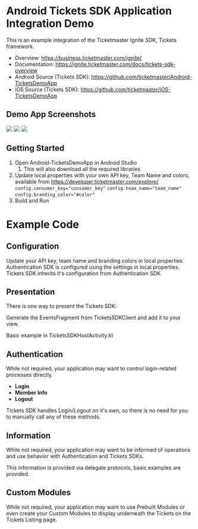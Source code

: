# Android Tickets SDK Application Integration Demo

This is an example integration of the Ticketmaster Ignite SDK, Tickets framework.

* Overview: https://business.ticketmaster.com/ignite/
* Documentation: https://ignite.ticketmaster.com/docs/tickets-sdk-overview
* Android Source (Tickets SDK): https://github.com/ticketmaster/Android-TicketsDemoApp
* iOS Source (Tickets SDK): https://github.com/ticketmaster/iOS-TicketsDemoApp

## Demo App Screenshots
![](/Users/l.burgos/Desktop/Workspace/Android/Android-TicketsDemoApp/screenshots/sample_integration_app_1.jpg)
![](/Users/l.burgos/Desktop/Workspace/Android/Android-TicketsDemoApp/screenshots/sample_integration_app_2.jpg)
![](/Users/l.burgos/Desktop/Workspace/Android/Android-TicketsDemoApp/screenshots/sample_integration_app_4.jpg)


## Getting Started
1. Open Android-TicketsDemoApp in Android Studio
    1. This will also download all the required libraries
2. Update local.properties with your own API key, Team Name and colors, available from https://developer.ticketmaster.com/explore/
   `config.consumer_key="consumer_key"`
   `config.team_name="team_name"`
   `config.branding_color="#color"`
3. Build and Run

# Example Code

## Configuration
Update your API key, team name and branding colors in local.properties
Authentication SDK is configured using the settings in local.properties.
Tickets SDK inherits it's configuration from Authentication SDK

## Presentation
There is one way to present the Tickets SDK:

Generate the EventsFragment from TicketsSDKClient and add it to your view.

Basic example in TicketsSDKHostActivity.kt

## Authentication

While not required, your application may want to control login-related processes directly.

* **Login**
* **Member Info**
* **Logout**

Tickets SDK handles Login/Logout on it's own, so there is no need for you to manually call any of these methods.


## Information

While not required, your application may want to be informed of operations and use behavior with Authentication and Tickets SDKs.

This information is provided via delegate protocols, basic examples are provided.


## Custom Modules


While not required, your application may want to use Prebuilt Modules or even create your Custom Modules to display underneath the Tickets on the Tickets Listing page.

